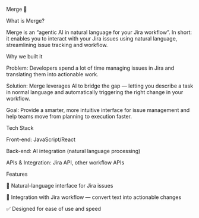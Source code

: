 Merge 🚀

What is Merge?

Merge is an “agentic AI in natural language for your Jira workflow”. 
In short: it enables you to interact with your Jira issues using natural language, streamlining issue tracking and workflow.

Why we built it

Problem: Developers spend a lot of time managing issues in Jira and translating them into actionable work.

Solution: Merge leverages AI to bridge the gap — letting you describe a task in normal language and automatically triggering the right change in your workflow.

Goal: Provide a smarter, more intuitive interface for issue management and help teams move from planning to execution faster.

Tech Stack

Front-end: JavaScript/React

Back-end: AI integration (natural language processing)

APIs & Integration: Jira API, other workflow APIs


Features

🧠 Natural-language interface for Jira issues

🔄 Integration with Jira workflow — convert text into actionable changes

✅ Designed for ease of use and speed
